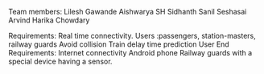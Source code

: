 Team members:
Lilesh Gawande
Aishwarya SH
Sidhanth Sanil
Seshasai Arvind
Harika Chowdary


Requirements:
Real time connectivity.
Users :passengers, station-masters, railway guards
Avoid collision
Train delay time prediction
User End Requirements: 
Internet connectivity 
Android phone
Railway guards with a special device having a sensor.

